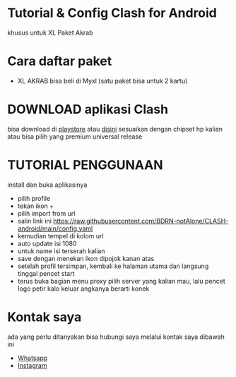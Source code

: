 # Tutorial &amp; Config Clash for Android
khusus untuk XL Paket Akrab

# Cara daftar paket
- XL AKRAB bisa beli di Myxl (satu paket bisa untuk 2 kartu) 
# DOWNLOAD aplikasi Clash
bisa download di <a href="https://play.google.com/store/apps/details?id=com.github.kr328.clash">playstore</a> atau <a href="https://github.com/Kr328/ClashForAndroid/releases">disini</a>
sesuaikan dengan chipset hp kalian atau bisa pilih yang premium universal release
# TUTORIAL PENGGUNAAN
install dan buka aplikasinya
- pilih profile
- tekan ikon +
- pilih import from url
- salin link ini https://raw.githubusercontent.com/BDRN-notAlone/CLASH-android/main/config.yaml
- kemudian tempel di kolom url
- auto update isi 1080
- untuk name isi terserah kalian
- save dengan menekan ikon dipojok kanan atas
- setelah profil tersimpan, kembali ke halaman utama dan langsung tinggal pencet start 
- terus buka bagian menu proxy pilih server yang kalian mau, lalu pencet logo petir kalo keluar angkanya berarti konek
# Kontak saya
ada yang perlu ditanyakan bisa hubungi saya melalui kontak saya dibawah ini
- <a href="https://wa.me/6285173088582">Whatsapp</a>
- <a href="https://instagram.com/naidjiun">Instagram</a>
